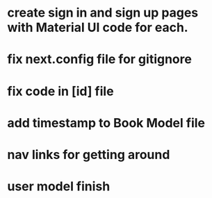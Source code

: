 # create sign in and sign up pages with Material UI code for each.

# fix next.config file for gitignore

# fix code in [id] file

# add timestamp to Book Model file

# nav links for getting around

# user model finish 
